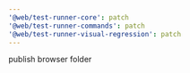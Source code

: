 ```yaml
---
'@web/test-runner-core': patch
'@web/test-runner-commands': patch
'@web/test-runner-visual-regression': patch
---
```


publish browser folder
